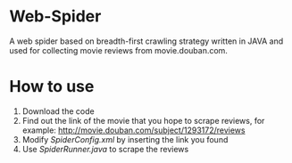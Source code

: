 # Web-Spider
A web spider based on breadth-first crawling strategy written in JAVA and used for collecting movie reviews from movie.douban.com.

# How to use
1. Download the code
2. Find out the link of the movie that you hope to scrape reviews, for example: http://movie.douban.com/subject/1293172/reviews
3. Modify *SpiderConfig.xml* by inserting the link you found
4. Use *SpiderRunner.java* to scrape the reviews
